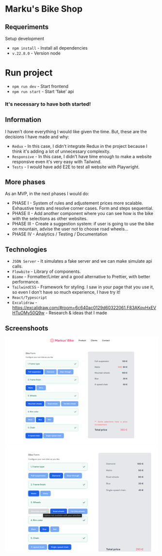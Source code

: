 # Marku's Bike Shop

## Requeriments

Setup development

- `npm install` - Install all dependencies
- `v.22.8.0` - Version node

# Run project

- `npm run dev` - Start frontend
- `npm run start` - Start 'fake' api

### It's necessary to have both started!

## Information

I haven't done everything I would like given the time. But, these are the decisions I have made and why:

- `Redux` - In this case, I didn't integrate Redux in the project because I think it's adding a lot of unnecessary complexity.
- `Responsive` - In this case, I didn't have time enough to make a website responsive even it's very easy with Tailwind.
- `Tests` - I would have add E2E to test all website with Playwright.

## More phases

As an MVP, in the next phases I would do:

- PHASE I - System of rules and adjustement prices more scalable. Exhaustive tests and resolve corner cases. Form and steps sequential.
- PHASE II - Add another component where you can see how is the bike with the selections as other websites.
- PHASE III - Create a suggestion system: if user is going to use the bike on mountain, advise the user not to choose road wheels...
- PHASE IV - Analytics / Testing / Documentation

## Technologies

- `JSON Server` - It simulates a fake server and we can make simulate api calls.
- `Flowbite` - Library of components.
- `Biome` - Formatter/Linter and a good alternative to Prettier, with better performance.
- `TailwindCSS` - Framework for styling. I saw in your page that you use it, so even I don't have so much experience, I have try it!
- `React/Typescript`
- `Excalidraw` - https://excalidraw.com/#room=6c640ac0129d60322061,F83AKpvHxEVHTuOMy50Q9w - Research & ideas that I made

## Screenshoots

![Price adjustments](adjustments.png)
![Rules](rules.png)